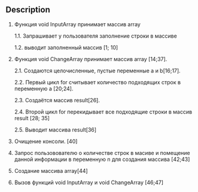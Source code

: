 ## Description

 1. Функция void InputArray принимает массив array

    1.1. Запрашивает у пользователя заполнение строки в массиве

    1.2. выводит заполненный массив [1; 10]

 2. Функция void ChangeArray принимает массив array [14;37].

    2.1. Создаются целочисленные, пустые переменные a и b[16;17]. 

    2.2. Первый цикл for считывает количество подходящих строк в переменную a [20;24].

    2.3. Cоздаётся массив result[26]. 

    2.4. Второй цикл for перекидывает все подходящие строки в массив result [28; 35] 

    2.5. Выводит массива result[36]

  3. Очищение консоли. [40]
  4. Запрос пользовователю о количестве строк в масиве и помещение данной информации в переменную n для создания массива [42;43]
  5. Cоздание массива array[44]

  4. Вызов функций void InputArray и void ChangeArray [46;47]
